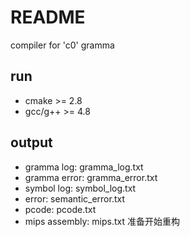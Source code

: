 # README
  compiler for 'c0' gramma
## run
- cmake >= 2.8
- gcc/g++ >= 4.8

## output
 - gramma log: gramma_log.txt
 - gramma error: gramma_error.txt
 - symbol log: symbol_log.txt
 - error: semantic_error.txt
 - pcode: pcode.txt
 - mips assembly: mips.txt
准备开始重构
